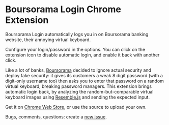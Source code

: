 # Boursorama Login Chrome Extension

Boursorama Login automatically logs you in on Boursorama banking website,
their annoying virtual keyboard.

Configure your login/password in the options. You can click on the extension
icon to disable automatic login, and enable it back with another click.

Like a lot of banks, [Boursorama][4] decided to ignore actual security and
deploy fake security: it gives its customers a weak 8 digit password (with a
digit-only username too) then asks you to enter that password on a random
virtual keyboard, breaking password managers. This extension brings automatic
login back, by analyzing the random-but-comparable virtual keyboard images
using [Resemble.js][3] and sending the expected input.

Get it on [Chrome Web Store][1], or use the source to upload your own.

Bugs, comments, questions: create a [new issue][2].

[1]: https://chrome.google.com/webstore/detail/boursorama-login/iillejedpnppkgadalbechijhnppfhpg
[2]: https://github.com/StalkR/chrome-boursorama-login/issues/new
[3]: https://github.com/rsmbl/Resemble.js
[4]: https://www.boursorama-banque.com/
